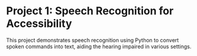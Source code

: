 # Project 1: Speech Recognition for Accessibility

This project demonstrates speech recognition using Python to convert spoken commands into text, aiding the hearing impaired in various settings.